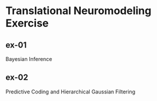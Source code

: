 # Translational Neuromodeling Exercise

## ex-01
Bayesian Inference

## ex-02
Predictive Coding and Hierarchical Gaussian Filtering
